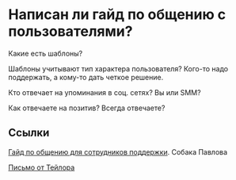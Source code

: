 # Написан ли гайд по общению с пользователями?

Какие есть шаблоны?

Шаблоны учитывают тип характера пользователя? Кого-то надо поддержать, а кому-то дать четкое решение.

Кто отвечает на упоминания в соц. сетях? Вы или SMM?

Как отвечаете на позитив? Всегда отвечаете?

## Ссылки

[Гайд по общению для сотрудников поддержки](https://sobakapav.ru/portfolio/e-gorod-guide). Собака Павлова

[Письмо от Тейлора](./attachments/letterFromTaylor.pdf)